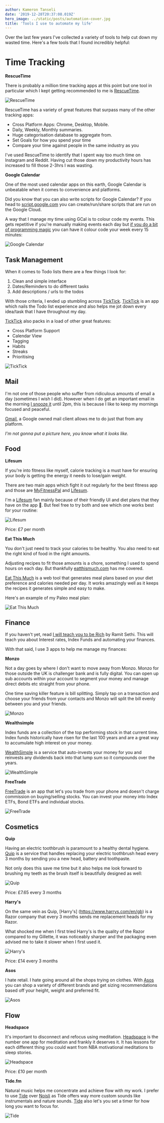 ```yaml
---
author: Kameron Tanseli
date: '2019-12-28T20:37:08.019Z'
hero_image: ../static/posts/automation-cover.jpg
title: 'Tools I use to automate my life'
---
```


Over the last few years I've collected a variety of tools to help cut down my wasted time. Here's a few tools that I found incredibly helpful:

# Time Tracking

**RescueTime**

There is probably a million time tracking apps at this point but one tool in particular which I kept getting recommended to me is [RescueTime](https://www.rescuetime.com/).

![RescueTime](../static/posts/automation-rescuetime.png)

RescueTime has a variety of great features that surpass many of the other tracking apps:

* Cross Platform Apps: Chrome, Desktop, Mobile.
* Daily, Weekly, Monthly summaries.
* Huge categorisation database to aggregate from.
* Set Goals for how you spend your time
* Compare your time against people in the same industry as you

I've used RescueTime to identify that I spent way too much time on Instagram and Reddit. Having cut those down my productivity hours has increased to fill those 2-3hrs I was wasting.

**Google Calendar**

One of the most used calendar apps on this earth, Google Calendar is unbeatable when it comes to convenience and platforms. 

Did you know that you can also write scripts for Google Calendar? If you head to [script.google.com](https://script.google.com/home) you can create/run/share scripts that are run on the Google Cloud.

A way that I manage my time using GCal is to colour code my events. This gets repetitive if you're manually making events each day but [if you do a bit of programming magic](https://rickpastoor.com/2019/05/30/google-calendar-color-coder.html) you can have it colour code your week every 15 minutes:

![Google Calendar](../static/posts/automation-gcal.png)


## Task Management

When it comes to Todo lists there are a few things I look for:

1. Clean and simple interface
2. Dates/Reminders to do different tasks
3. Add descriptions / urls to the todos

With those criteria, I ended up stumbling across [TickTick](https://ticktick.com/home). [TickTick](https://ticktick.com/home) is an app which nails the Todo list experience and also helps me jot down every idea/task that I have throughout my day.

[TickTick](https://ticktick.com/home) also packs in a load of other great features:

* Cross Platform Support
* Calendar View
* Tagging
* Habits
* Streaks
* Prioritising

![TickTick](../static/posts/automation-ticktick.png)

## Mail

I'm not one of those people who suffer from ridiculous amounts of email a day (sometimes I wish I did). However when I do get an important email in the morning [I snooze it](https://support.google.com/mail/answer/7622010?co=GENIE.Platform%3DDesktop&hl=en) until 2pm, this is because I like to keep my mornings focused and peaceful.

[Gmail](https://gmail.com), a Google owned mail client allows me to do just that from any platform.

_I'm not gonna put a picture here, you know what it looks like._

## Food

**Lifesum**

If you're into fitness like myself, calorie tracking is a must have for ensuring your body is getting the energy it needs to lose/gain weight.

There are two main apps which fight it out regularly for the best fitness app and those are [MyFitnessPal](https://www.myfitnesspal.com/) and [Lifesum](https://lifesum.com/).

I'm a [Lifesum](https://lifesum.com/) fan mainly because of their friendly UI and diet plans that they have on the app 🥗. But feel free to try both and see which one works best for your routine:

![Lifesum](../static/posts/automation-lifesum.jpg)

Price: £7 per month

**Eat This Much**

You don't just need to track your calories to be healthy. You also need to eat the right kind of food in the right amounts.

Adjusting recipes to fit those amounts is a chore, something I used to spend hours on each day. But thankfully [eatthismuch.com](https://www.eatthismuch.com/) has me covered.

[Eat This Much](https://www.eatthismuch.com/) is a web tool that generates meal plans based on your diet preference and calories needed per day. It works amazingly well as it keeps the recipes it generates simple and easy to make.

Here's an example of my Paleo meal plan:

![Eat This Much](../static/posts/automation-eatthismuch.png)

## Finance

If you haven't yet, read [I will teach you to be Rich](https://www.iwillteachyoutoberich.com/book/) by Ramit Sethi. This will teach you about Interest rates, Index Funds and automating your finances.

With that said, I use 3 apps to help me manage my finances:

**Monzo**

Not a day goes by where I don't want to move away from Monzo. Monzo for those outside the UK is challenger bank and is fully digital. You can open up sub accounts within your account to segment your money and manage direct debits etc straight from your phone.

One time saving killer feature is bill splitting. Simply tap on a transaction and choose your friends from your contacts and Monzo will split the bill evenly between you and your friends.

![Monzo](../static/posts/automation-monzo.jpg)

**Wealthsimple**

Index funds are a collection of the top performing stock in that current time. Index funds historically have risen for the last 100 years and are a great way to accumulate high interest on your money.

[WealthSimple](https://www.wealthsimple.com/en-gb/) is a service that auto-invests your money for you and reinvests any dividends back into that lump sum so it compounds over the years.

![WealthSimple](../static/posts/automation-wealthsimple.png)

**FreeTrade**

[FreeTrade](https://freetrade.io/) is an app that let's you trade from your phone and doesn't charge commission on buying/selling stocks. You can invest your money into Index ETFs, Bond ETFs and individual stocks.

![FreeTrade](../static/posts/automation-freetrade.png)

## Cosmetics

**Quip**

Having an electric toothbrush is paramount to a healthy dental hygiene. [Quip](https://www.getquip.com/) is a service that handles replacing your electric toothbrush head every 3 months by sending you a new head, battery and toothpaste.

Not only does this save me time but it also helps me look forward to brushing my teeth as the brush itself is beautifully designed as well:

![Quip](../static/posts/automation-quip.jpg)

Price: £7.65 every 3 months

**Harry's**

On the same vein as Quip, [Harry's] (https://www.harrys.com/en/gb) is a Razor company that every 3 months sends me replacement heads for my Razor.

What shocked me when I first tried Harry's is the quality of the Razor compared to my Gillette, it was noticeably sharper and the packaging even advised me to take it slower when I first used it.

![Harry's](../static/posts/automation-harrys.jpg)

Price: £14 every 3 months

**Asos**

I hate retail. I hate going around all the shops trying on clothes. With [Asos](https://www.asos.com/) you can shop a variety of different brands and get sizing recommendations based off your height, weight and preferred fit.

![Asos](../static/posts/automation-asos.png)

## Flow

**Headspace**

It's important to disconnect and refocus using meditation. [Headspace](https://www.headspace.com/) is the number one app for meditation and frankly it deserves it. It has lessons for each different thing you could want from NBA motivational meditations to sleep stories.

![Headspace](../static/posts/automation-headspace.jpg)

Price: £10 per month

**Tide.fm**

Natural music helps me concentrate and achieve flow with my work. I prefer to use [Tide](https://tide.fm/en_US/) over [Noisli](https://www.noisli.com/) as Tide offers way more custom sounds like instrumentals and nature sounds. [Tide](https://tide.fm/en_US/) also let's you set a timer for how long you want to focus for.

![Tide](../static/posts/automation-tide.jpg)
